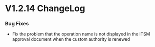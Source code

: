 # V1.2.14 ChangeLog

### Bug Fixes
* Fix the problem that the operation name is not displayed in the ITSM approval document when the custom authority is renewed